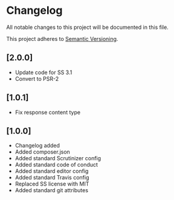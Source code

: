 # Changelog

All notable changes to this project will be documented in this file.

This project adheres to [Semantic Versioning](http://semver.org/).

## [2.0.0]

* Update code for SS 3.1
* Convert to PSR-2

## [1.0.1]

* Fix response content type

## [1.0.0]

* Changelog added
* Added composer.json
* Added standard Scrutinizer config
* Added standard code of conduct
* Added standard editor config
* Added standard Travis config
* Replaced SS license with MIT
* Added standard git attributes
